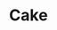 ---
layout: item
title: Cake
item-id: 1891
datatable: true
id: 1891
name: "Cake"
members: false
lowalch: 20
highalch: 30
examine: "A plain sponge cake."
monsters:
  - id: 1409
    name: "Black Guard"
    members: false
    combat_level: 25
    wiki_url: "https://oldschool.runescape.wiki/w/Black_Guard#Level_25"
    drops:
      - quantity: "1"
        rarity: 0.03125
    image: "https://oldschool.runescape.wiki/images/thumb/b/bb/Black_Guard_%28level_25%2C_1%29.png/140px-Black_Guard_%28level_25%2C_1%29.png?88eee"
  - id: 3949
    name: "Market Guard"
    members: true
    combat_level: 48
    wiki_url: "https://oldschool.runescape.wiki/w/Market_Guard"
    drops:
      - quantity: "1"
        rarity: 0.03125
    image: "https://oldschool.runescape.wiki/images/thumb/c/c5/Market_Guard_%28Fremennik%29.png/120px-Market_Guard_%28Fremennik%29.png?d805f"
  - id: 3950
    name: "Warrior"
    members: true
    combat_level: 48
    wiki_url: "https://oldschool.runescape.wiki/w/Warrior_(Rellekka)"
    drops:
      - quantity: "1"
        rarity: 0.03125
    image: "https://oldschool.runescape.wiki/images/thumb/7/72/Warrior_%28Rellekka%29.png/120px-Warrior_%28Rellekka%29.png?ed034"
  - id: 4878
    name: "Culinaromancer"
    members: true
    combat_level: 75
    wiki_url: "https://oldschool.runescape.wiki/w/Culinaromancer#Normal"
    drops:
      - quantity: "1"
        rarity: 1
    image: "https://oldschool.runescape.wiki/images/thumb/3/35/Culinaromancer.png/130px-Culinaromancer.png?1076b"
  - id: 6046
    name: "Black Guard"
    members: true
    combat_level: 48
    wiki_url: "https://oldschool.runescape.wiki/w/Black_Guard#Level_48"
    drops:
      - quantity: "1"
        rarity: 0.03125
    image: "https://oldschool.runescape.wiki/images/thumb/b/bb/Black_Guard_%28level_25%2C_1%29.png/140px-Black_Guard_%28level_25%2C_1%29.png?88eee"
  - id: 6050
    name: "Black Guard Berserker"
    members: true
    combat_level: 66
    wiki_url: "https://oldschool.runescape.wiki/w/Black_Guard_Berserker#Red"
    drops:
      - quantity: "1"
        rarity: 0.03125
    image: "https://oldschool.runescape.wiki/images/thumb/3/38/Black_Guard_Berserker_%28red%29.png/175px-Black_Guard_Berserker_%28red%29.png?d3cc4"
  - id: 6307
    name: "Culinaromancer (hard)"
    members: true
    combat_level: 209
    wiki_url: "https://oldschool.runescape.wiki/w/Culinaromancer#Hard"
    drops:
      - quantity: "1"
        rarity: 1
    image: "https://oldschool.runescape.wiki/images/thumb/3/35/Culinaromancer.png/130px-Culinaromancer.png?1076b"
---